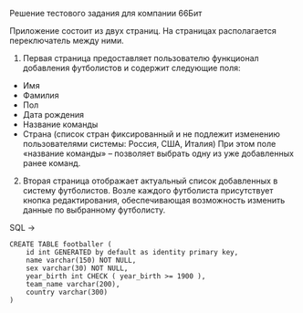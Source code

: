 Решение тестового задания для компании 66Бит

Приложение состоит из двух страниц. На страницах располагается переключатель между ними.
1. Первая страница предоставляет пользователю функционал добавления футболистов и
содержит следующие поля:
- Имя
- Фамилия
- Пол
- Дата рождения
- Название команды
- Страна (список стран фиксированный и не подлежит изменению пользователями
системы: Россия, США, Италия)
При этом поле «название команды» – позволяет выбрать одну из уже добавленных ранее
команд.

2. Вторая страница отображает актуальный список добавленных в систему
футболистов. Возле каждого футболиста присутствует кнопка редактирования,
обеспечивающая возможность изменить данные по выбранному футболисту.


SQL ->

```
CREATE TABLE footballer (
    id int GENERATED by default as identity primary key,
    name varchar(150) NOT NULL,  
    sex varchar(30) NOT NULL,  
    year_birth int CHECK ( year_birth >= 1900 ),  
    team_name varchar(200), 
    country varchar(300)  
)
```
